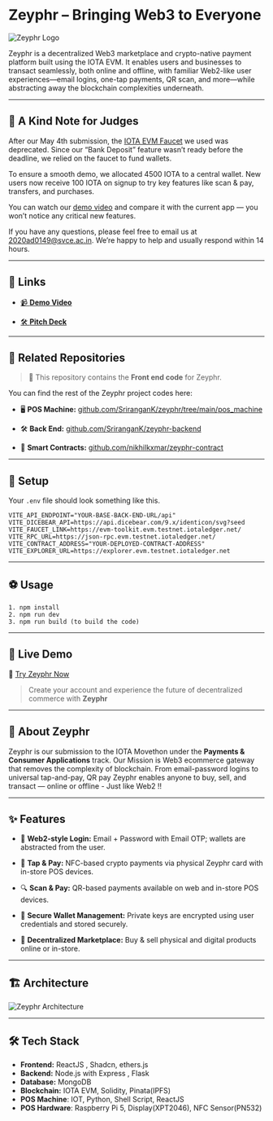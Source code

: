 # Zeyphr – Bringing Web3 to Everyone
![Zeyphr Logo](https://res.cloudinary.com/dezo0vvpb/image/upload/v1746361459/WhatsApp_Image_2025-04-09_at_5.09.11_PM_hyxsn5.jpg)

Zeyphr is a decentralized Web3 marketplace and crypto-native payment platform built using the IOTA EVM. It enables users and businesses to transact seamlessly, both online and offline, with familiar Web2-like user experiences—email logins, one-tap payments, QR scan, and more—while abstracting away the blockchain complexities underneath.

---

## 📣 A Kind Note for Judges

After our May 4th submission, the [IOTA EVM Faucet](https://github.com/iotaledger/evm-toolkit) we used was deprecated. Since our “Bank Deposit” feature wasn’t ready before the deadline, we relied on the faucet to fund wallets.

To ensure a smooth demo, we allocated 4500 IOTA to a central wallet. New users now receive 100 IOTA on signup to try key features like scan & pay, transfers, and purchases.

You can watch our [demo video](https://youtu.be/2_dmkKHpmGk?si=LUITiZmzf1zUCH3Y) and compare it with the current app — you won’t notice any critical new features.

If you have any questions, please feel free to email us at [2020ad0149@svce.ac.in](mailto:2020ad0149@svce.ac.in). We’re happy to help and usually respond within 14 hours.

---

## 🔗 Links

- [📹️ **Demo Video**](https://youtu.be/2_dmkKHpmGk?si=Itxnn4ckQVZE4EFu)

- [🛠️ **Pitch Deck**](https://docs.google.com/presentation/d/1BHCd-msoeLb-_6pV9gf9d7nPe008a_EfaSwtajmkBzo/edit?usp=sharing)

---

## 📂 Related Repositories

> 🔗 This repository contains the **Front end code** for Zeyphr.

You can find the rest of the Zeyphr project codes here:

- 🖥️ **POS Machine:**
    [github.com/SriranganK/zeyphr/tree/main/pos_machine](https://bit.ly/zeyphr-pos)

- 🛠️ **Back End:**
    [github.com/SriranganK/zeyphr-backend](https://bit.ly/zeyphr-backend)

- 📜 **Smart Contracts:**
    [github.com/nikhilkxmar/zeyphr-contract](https://bit.ly/zeyphr-contract)

---

## 🔨 Setup

Your `.env` file should look something like this.

```
VITE_API_ENDPOINT="YOUR-BASE-BACK-END-URL/api"
VITE_DICEBEAR_API=https://api.dicebear.com/9.x/identicon/svg?seed
VITE_FAUCET_LINK=https://evm-toolkit.evm.testnet.iotaledger.net/
VITE_RPC_URL=https://json-rpc.evm.testnet.iotaledger.net/
VITE_CONTRACT_ADDRESS="YOUR-DEPLOYED-CONTRACT-ADDRESS"
VITE_EXPLORER_URL=https://explorer.evm.testnet.iotaledger.net
```

---

## ⚽ Usage

```
1. npm install
2. npm run dev
3. npm run build (to build the code)
```

---

## 🚀 Live Demo

🔗 [Try Zeyphr Now](https://zeyphr.netlify.app/)

> Create your account and experience the future of decentralized commerce with **Zeyphr**
---


## 🧠 About Zeyphr

Zeyphr is our submission to the IOTA Movethon under the **Payments & Consumer Applications** track. Our Mission is Web3 ecommerce gateway that removes the complexity of blockchain. From email-password logins to universal tap-and-pay, QR pay Zeyphr enables anyone to buy, sell, and transact — online or offline - Just like Web2 !!

---

## ✨ Features

- 🪪 **Web2-style Login:** Email + Password with Email OTP; wallets are abstracted from the user.

- 📲 **Tap & Pay:** NFC-based crypto payments via physical Zeyphr card with in-store POS devices.
- 🔍 **Scan & Pay:** QR-based payments available on web and in-store POS devices.
- 🔐 **Secure Wallet Management:** Private keys are encrypted using user credentials and stored securely.
- 🛒 **Decentralized Marketplace:** Buy & sell physical and digital products online or in-store.

---
## 🏗 Architecture

![Zeyphr Architecture](https://res.cloudinary.com/dezo0vvpb/image/upload/v1746361408/zeyphr_arch_bnwsbz.jpg)

---
## 🛠️ Tech Stack

- **Frontend:** ReactJS , Shadcn, ethers.js
- **Backend:** Node.js with Express , Flask
- **Database:** MongoDB
- **Blockchain:** IOTA EVM, Solidity, Pinata(IPFS)
- **POS Machine**: IOT, Python, Shell Script, ReactJS
- **POS Hardware**: Raspberry Pi 5, Display(XPT2046), NFC Sensor(PN532)